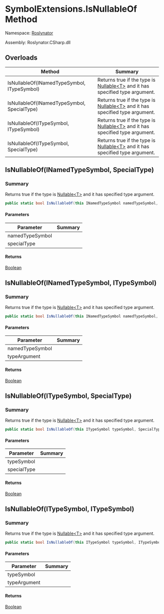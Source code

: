 # SymbolExtensions\.IsNullableOf Method

Namespace: [Roslynator](../../README.md)

Assembly: Roslynator\.CSharp\.dll

## Overloads

| Method | Summary |
| ------ | ------- |
| IsNullableOf\(INamedTypeSymbol, ITypeSymbol\) | Returns true if the type is [Nullable\<T>](https://docs.microsoft.com/en-us/dotnet/api/system.nullable-1) and it has specified type argument\. |
| IsNullableOf\(INamedTypeSymbol, SpecialType\) | Returns true if the type is [Nullable\<T>](https://docs.microsoft.com/en-us/dotnet/api/system.nullable-1) and it has specified type argument\. |
| IsNullableOf\(ITypeSymbol, ITypeSymbol\) | Returns true if the type is [Nullable\<T>](https://docs.microsoft.com/en-us/dotnet/api/system.nullable-1) and it has specified type argument\. |
| IsNullableOf\(ITypeSymbol, SpecialType\) | Returns true if the type is [Nullable\<T>](https://docs.microsoft.com/en-us/dotnet/api/system.nullable-1) and it has specified type argument\. |

## IsNullableOf\(INamedTypeSymbol, SpecialType\)

### Summary

Returns true if the type is [Nullable\<T>](https://docs.microsoft.com/en-us/dotnet/api/system.nullable-1) and it has specified type argument\.

```csharp
public static bool IsNullableOf(this INamedTypeSymbol namedTypeSymbol, SpecialType specialType)
```

#### Parameters

| Parameter | Summary |
| --------- | ------- |
| namedTypeSymbol | |
| specialType | |

#### Returns

[Boolean](https://docs.microsoft.com/en-us/dotnet/api/system.boolean)


## IsNullableOf\(INamedTypeSymbol, ITypeSymbol\)

### Summary

Returns true if the type is [Nullable\<T>](https://docs.microsoft.com/en-us/dotnet/api/system.nullable-1) and it has specified type argument\.

```csharp
public static bool IsNullableOf(this INamedTypeSymbol namedTypeSymbol, ITypeSymbol typeArgument)
```

#### Parameters

| Parameter | Summary |
| --------- | ------- |
| namedTypeSymbol | |
| typeArgument | |

#### Returns

[Boolean](https://docs.microsoft.com/en-us/dotnet/api/system.boolean)


## IsNullableOf\(ITypeSymbol, SpecialType\)

### Summary

Returns true if the type is [Nullable\<T>](https://docs.microsoft.com/en-us/dotnet/api/system.nullable-1) and it has specified type argument\.

```csharp
public static bool IsNullableOf(this ITypeSymbol typeSymbol, SpecialType specialType)
```

#### Parameters

| Parameter | Summary |
| --------- | ------- |
| typeSymbol | |
| specialType | |

#### Returns

[Boolean](https://docs.microsoft.com/en-us/dotnet/api/system.boolean)


## IsNullableOf\(ITypeSymbol, ITypeSymbol\)

### Summary

Returns true if the type is [Nullable\<T>](https://docs.microsoft.com/en-us/dotnet/api/system.nullable-1) and it has specified type argument\.

```csharp
public static bool IsNullableOf(this ITypeSymbol typeSymbol, ITypeSymbol typeArgument)
```

#### Parameters

| Parameter | Summary |
| --------- | ------- |
| typeSymbol | |
| typeArgument | |

#### Returns

[Boolean](https://docs.microsoft.com/en-us/dotnet/api/system.boolean)


